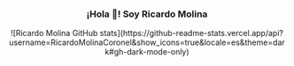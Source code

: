 <p align="center" width="300">
  <!-- <img align="center" width="200" src="https://github.com/RicardoMolinaCoronel/RicardoMolinaCoronel/blob/main/show.png?raw=true" />-->
   <h3 align="center">¡Hola 👋! Soy Ricardo Molina</h3>
</p>
<div align="center">
![Ricardo Molina GitHub stats](https://github-readme-stats.vercel.app/api?username=RicardoMolinaCoronel&show_icons=true&locale=es&theme=dark#gh-dark-mode-only)
</div>






<!--
**RicardoMolinaCoronel/RicardoMolinaCoronel** is a ✨ _special_ ✨ repository because its `README.md` (this file) appears on your GitHub profile.

Here are some ideas to get you started:

- 🔭 I’m currently working on ...
- 🌱 I’m currently learning ...
- 👯 I’m looking to collaborate on ...
- 🤔 I’m looking for help with ...
- 💬 Ask me about ...
- 📫 How to reach me: ...
- 😄 Pronouns: ...
- ⚡ Fun fact: ...
-->
